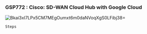 ### GSP772 :  Cisco: SD-WAN Cloud Hub with Google Cloud 

![Bkai3xI7LPx5CM7MEgOumxt6m0daNVoqXgS0LFibj38=](https://github.com/tariqsheikhsw/GoogleCloudArchitectLabs/assets/54164634/716c6657-c8db-41f1-8d0a-ca57c3f3f16c)

```
Steps

```

